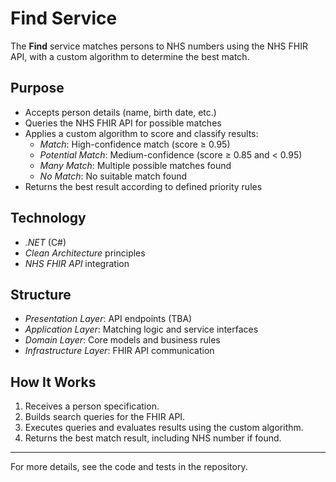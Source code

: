 # Find Service

The **Find** service matches persons to NHS numbers using the NHS FHIR API, with a custom algorithm to determine the best match.

## Purpose

- Accepts person details (name, birth date, etc.)
- Queries the NHS FHIR API for possible matches
- Applies a custom algorithm to score and classify results:
    - *Match*: High-confidence match (score ≥ 0.95)
    - *Potential Match*: Medium-confidence (score ≥ 0.85 and < 0.95)
    - *Many Match*: Multiple possible matches found
    - *No Match*: No suitable match found
- Returns the best result according to defined priority rules

## Technology

- *.NET* (C#)
- *Clean Architecture* principles
- *NHS FHIR API* integration

## Structure

- *Presentation Layer*: API endpoints (TBA)
- *Application Layer*: Matching logic and service interfaces
- *Domain Layer*: Core models and business rules
- *Infrastructure Layer*: FHIR API communication

## How It Works

1. Receives a person specification.
2. Builds search queries for the FHIR API.
3. Executes queries and evaluates results using the custom algorithm.
4. Returns the best match result, including NHS number if found.

---

For more details, see the code and tests in the repository.
